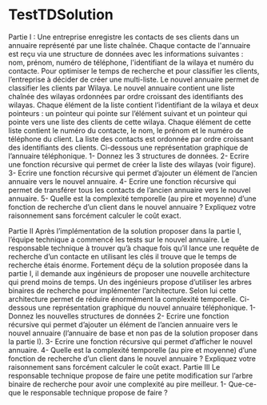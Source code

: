 # TestTDSolution
Partie I :
Une entreprise enregistre les contacts de ses clients dans un annuaire représenté par une liste
chaînée. Chaque contacte de l'annuaire est reçu via une structure de données avec les
informations suivantes : nom, prénom, numéro de téléphone, l'identifiant de la wilaya et numéro
du contacte. Pour optimiser le temps de recherche et pour classifier les clients, l’entreprise à
décider de créer une multi-liste. Le nouvel annuaire permet de classifier les clients par Wilaya.
Le nouvel annuaire contient une liste chaînée des wilayas ordonnées par ordre croissant des
identifiants des wilayas. Chaque élément de la liste contient l’identifiant de la wilaya et deux
pointeurs : un pointeur qui pointe sur l’élément suivant et un pointeur qui pointe vers une liste
des clients de cette wilaya. Chaque élément de cette liste contient le numéro du contacte, le
nom, le prénom et le numéro de téléphone du client. La liste des contacts est ordonnée par
ordre croissant des identifiants des clients. Ci-dessous une représentation graphique de
l’annuaire téléphonique.
1- Donnez les 3 structures de données.
2- Ecrire une fonction récursive qui permet de créer la liste des wilayas (voir figure).
3- Ecrire une fonction récursive qui permet d’ajouter un élément de l’ancien annuaire
vers le nouvel annuaire.
4- Ecrire une fonction récursive qui permet de transférer tous les contacts de l’ancien
annuaire vers le nouvel annuaire.
5- Quelle est la complexité temporelle (au pire et moyenne) d’une fonction de recherche
d’un client dans le nouvel annuaire ? Expliquez votre raisonnement sans forcément
calculer le coût exact.

Partie II
Après l’implémentation de la solution proposer dans la partie I, l’équipe technique a commencé
les tests sur le nouvel annuaire. Le responsable technique à trouver qu’à chaque fois qu’il lance
une requête de recherche d’un contacte en utilisant les clés il trouve que le temps de recherche
étais énorme. Fortement déçu de la solution proposée dans la partie I, il demande aux ingénieurs
de proposer une nouvelle architecture qui prend moins de temps. Un des ingénieurs propose
d’utiliser les arbres binaires de recherche pour implémenter l’architecture. Selon lui cette
architecture permet de réduire énormément la complexité temporelle. Ci-dessous une
représentation graphique du nouvel annuaire téléphonique.
1- Donnez les nouvelles structures de données
2- Ecrire une fonction récursive qui permet d’ajouter un élément de l’ancien annuaire
vers le nouvel annuaire (l’annuaire de base et non pas de la solution proposer dans la
partie I).
3- Ecrire une fonction récursive qui permet d’afficher le nouvel annuaire.
4- Quelle est la complexité temporelle (au pire et moyenne) d’une fonction de recherche
d’un client dans le nouvel annuaire ? Expliquez votre raisonnement sans forcément
calculer le coût exact.
Partie III
Le responsable technique propose de faire une petite modification sur l’arbre binaire de
recherche pour avoir une complexité au pire meilleur.
1- Que-ce-que le responsable technique propose de faire ?
